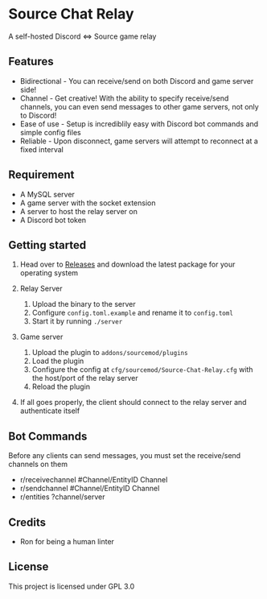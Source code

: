 # Source Chat Relay

A self-hosted Discord <=> Source game relay

## Features
 - Bidirectional - You can receive/send on both Discord and game server side!
 - Channel - Get creative! With the ability to specify receive/send channels, you can even send messages to other game servers, not only to Discord!
 - Ease of use - Setup is incrediblily easy with Discord bot commands and simple config files
 - Reliable - Upon disconnect, game servers will attempt to reconnect at a fixed interval

## Requirement
 - A MySQL server
 - A game server with the socket extension
 - A server to host the relay server on
 - A Discord bot token

## Getting started
 1. Head over to [Releases](https://github.com/rumblefrog/source-chat-relay/releases) and download the latest package for your operating system
 2. Relay Server

    1. Upload the binary to the server
    2. Configure `config.toml.example` and rename it to `config.toml`
    3. Start it by running `./server`

3. Game server

    1. Upload the plugin to `addons/sourcemod/plugins`
    2. Load the plugin
    3. Configure the config at `cfg/sourcemod/Source-Chat-Relay.cfg` with the host/port of the relay server
    4. Reload the plugin

4. If all goes properly, the client should connect to the relay server and authenticate itself

## Bot Commands

Before any clients can send messages, you must set the receive/send channels on them

 - r/receivechannel #Channel/EntityID Channel
 - r/sendchannel #Channel/EntityID Channel
 - r/entities ?channel/server

## Credits
 - Ron for being a human linter

## License

This project is licensed under GPL 3.0
 